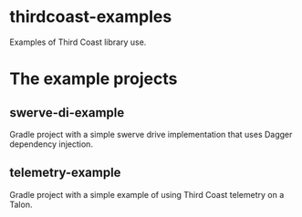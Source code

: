 # thirdcoast-examples

Examples of Third Coast library use.

# The example projects

## swerve-di-example

Gradle project with a simple swerve drive implementation that uses Dagger dependency injection.

## telemetry-example

Gradle project with a simple example of using Third Coast telemetry on a Talon.
